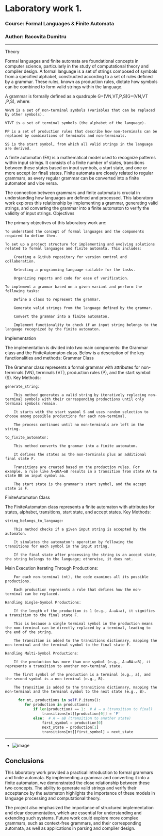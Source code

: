# Laboratory work 1.

### Course: Formal Languages & Finite Automata
### Author: Racovita Dumitru

----
Theory

Formal languages and finite automata are foundational concepts in computer science, particularly in the study of computational theory and compiler design. A formal language is a set of strings composed of symbols from a specified alphabet, constructed according to a set of rules defined by a grammar. These rules, known as production rules, dictate how symbols can be combined to form valid strings within the language.

A grammar is formally defined as a quadruple G=(VN,VT,P,S)G=(VN​,VT​,P,S), where:

    VNVN​ is a set of non-terminal symbols (variables that can be replaced by other symbols).

    VTVT​ is a set of terminal symbols (the alphabet of the language).

    PP is a set of production rules that describe how non-terminals can be replaced by combinations of terminals and non-terminals.

    SS is the start symbol, from which all valid strings in the language are derived.

A finite automaton (FA) is a mathematical model used to recognize patterns within input strings. It consists of a finite number of states, transitions between these states based on input symbols, a start state, and one or more accept (or final) states. Finite automata are closely related to regular grammars, as every regular grammar can be converted into a finite automaton and vice versa.

The connection between grammars and finite automata is crucial in understanding how languages are defined and processed. This laboratory work explores this relationship by implementing a grammar, generating valid strings, and converting the grammar into a finite automaton to verify the validity of input strings.
Objectives

The primary objectives of this laboratory work are:

    To understand the concept of formal languages and the components required to define them.

    To set up a project structure for implementing and evolving solutions related to formal languages and finite automata. This includes:

        Creating a GitHub repository for version control and collaboration.

        Selecting a programming language suitable for the tasks.

        Organizing reports and code for ease of verification.

    To implement a grammar based on a given variant and perform the following tasks:

        Define a class to represent the grammar.

        Generate valid strings from the language defined by the grammar.

        Convert the grammar into a finite automaton.

        Implement functionality to check if an input string belongs to the language recognized by the finite automaton.

Implementation

The implementation is divided into two main components: the Grammar class and the FiniteAutomaton class. Below is a description of the key functionalities and methods:
Grammar Class

The Grammar class represents a formal grammar with attributes for non-terminals (VN), terminals (VT), production rules (P), and the start symbol (S).
Key Methods:

    generate_string:

        This method generates a valid string by iteratively replacing non-terminal symbols with their corresponding productions until only terminal symbols remain.

        It starts with the start symbol S and uses random selection to choose among possible productions for each non-terminal.

        The process continues until no non-terminals are left in the string.

    to_finite_automaton:

        This method converts the grammar into a finite automaton.

        It defines the states as the non-terminals plus an additional final state F.

        Transitions are created based on the production rules. For example, a rule like A→aBA→aB results in a transition from state AA to state BB on input symbol aa.

        The start state is the grammar's start symbol, and the accept state is F.

FiniteAutomaton Class

The FiniteAutomaton class represents a finite automaton with attributes for states, alphabet, transitions, start state, and accept states.
Key Methods:

    string_belongs_to_language:

        This method checks if a given input string is accepted by the automaton.

        It simulates the automaton's operation by following the transitions for each symbol in the input string.

        If the final state after processing the string is an accept state, the string belongs to the language; otherwise, it does not.

Main Execution
    Iterating Through Productions:

        For each non-terminal (nt), the code examines all its possible productions.

        Each production represents a rule that defines how the non-terminal can be replaced.

    Handling Single-Symbol Productions:

        If the length of the production is 1 (e.g., A→aA→a), it signifies a transition to the final state F.

        This is because a single terminal symbol in the production means the non-terminal can be directly replaced by a terminal, leading to the end of the string.

        The transition is added to the transitions dictionary, mapping the non-terminal and the terminal symbol to the final state F.

    Handling Multi-Symbol Productions:

        If the production has more than one symbol (e.g., A→aBA→aB), it represents a transition to another non-terminal state.

        The first symbol of the production is a terminal (e.g., a), and the second symbol is a non-terminal (e.g., B).

        The transition is added to the transitions dictionary, mapping the non-terminal and the terminal symbol to the next state (e.g., B).

   ``` python
         for nt, productions in self.P.items():
            for production in productions:
                if len(production) == 1:  # A → a (transition to final)
                    transitions[nt][production[0]] = 'F'
                else:  # A → aB (transition to another state)
                    first_symbol = production[0]
                    next_state = production[1]
                    transitions[nt][first_symbol] = next_state
```

---
* ![image](https://github.com/user-attachments/assets/0ef2876b-6914-414e-9584-fc2026665b6b)



## Conclusions 
   This laboratory work provided a practical introduction to formal grammars and finite automata. By implementing a grammar and converting it into a finite automaton, we demonstrated the close relationship between these two concepts. The ability to generate valid strings and verify their acceptance by the automaton highlights the importance of these models in language processing and computational theory.

The project also emphasized the importance of structured implementation and clear documentation, which are essential for understanding and extending such systems. Future work could explore more complex grammars, such as context-free grammars, and their corresponding automata, as well as applications in parsing and compiler design.

